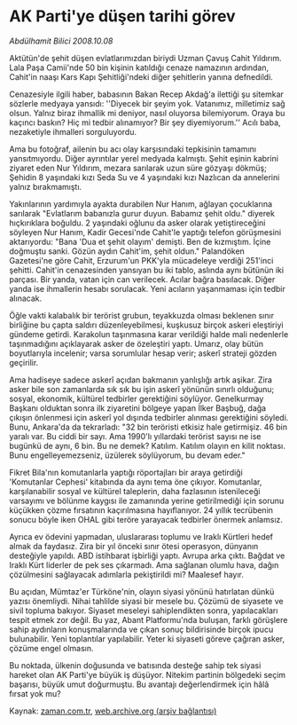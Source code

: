 # AK Parti'ye düşen tarihi görev

*Abdülhamit Bilici 2008.10.08*

<tr><td class="metin" colspan="2" style="padding-top: 20px; padding-left: 5px; padding-right: 10px;">Aktütün'de şehit düşen evlatlarımızdan biriydi Uzman Çavuş Cahit Yıldırım. Lala Paşa Camii'nde 50 bin kişinin katıldığı cenaze namazının ardından, Cahit'in naaşı Kars Kapı Şehitliği'ndeki diğer şehitlerin yanına defnedildi.</td></tr><tr><td class="metin" colspan="2" style="padding-top: 20px; padding-left: 5px; padding-right: 10px;"><p> Cenazesiyle ilgili haber, babasının Bakan Recep Akdağ'a ilettiği şu sitemkar sözlerle medyaya yansıdı: ''Diyecek bir şeyim yok. Vatanımız, milletimiz sağ olsun. Yalnız biraz ihmallik mi deniyor, nasıl oluyorsa bilemiyorum. Oraya bu kaçıncı baskın? Hiç mi tedbir alınamıyor? Bir şey diyemiyorum.'' Acılı baba, nezaketiyle ihmalleri sorguluyordu. 
<p> Ama bu fotoğraf, ailenin bu acı olay karşısındaki tepkisinin tamamını yansıtmıyordu. Diğer ayrıntılar yerel medyada kalmıştı. Şehit eşinin kabrini ziyaret eden Nur Yıldırım, mezara sarılarak uzun süre gözyaşı dökmüş; Şehidin 8 yaşındaki kızı Seda Su ve 4 yaşındaki kızı Nazlıcan da annelerini yalnız bırakmamıştı. 
<p> Yakınlarının yardımıyla ayakta durabilen Nur Hanım, ağlayan çocuklarına sarılarak "Evlatlarım babanızla gurur duyun. Babamız şehit oldu." diyerek hıçkırıklara boğuldu. 2 yaşındaki oğlunu da asker olarak yetiştireceğini söyleyen Nur Hanım, Kadir Gecesi'nde Cahit'le yaptığı telefon görüşmesini aktarıyordu: "Bana 'Dua et şehit olayım' demişti. Ben de kızmıştım. İçine doğmuştu sanki. Gözün aydın Cahit'im, şehit oldun." Palandöken Gazetesi'ne göre Cahit, Erzurum'un PKK'yla mücadeleye verdiği 251'inci şehitti. Cahit'in cenazesinden yansıyan bu iki tablo, aslında aynı bütünün iki parçası. Bir yanda, vatan için can verilecek. Acılar bağra basılacak. Diğer yanda ise ihmallerin hesabı sorulacak. Yeni acıların yaşanmaması için tedbir alınacak.
<p> Öğle vakti kalabalık bir terörist grubun, teyakkuzda olması beklenen sınır birliğine bu çapta saldırı düzenleyebilmesi, kuşkusuz birçok askeri eleştiriyi gündeme getirdi. Karakolun taşınmasına karar verildiği halde mali nedenlerle taşınmadığını açıklayarak asker de özeleştiri yaptı. Umarız, olay bütün boyutlarıyla incelenir; varsa sorumlular hesap verir; askerî strateji gözden geçirilir. 
<p> Ama hadiseye sadece askerî açıdan bakmanın yanlışlığı artık aşikar. Zira asker bile son zamanlarda sık sık bu işin askerî yönünün sınırlı olduğunu; sosyal, ekonomik, kültürel tedbirler gerektiğini söylüyor. Genelkurmay Başkanı olduktan sonra ilk ziyaretini bölgeye yapan İlker Başbuğ, dağa çıkışın önlenmesi için askerî yol dışında tedbirler alınması gerektiğini söyledi. Bunu, Ankara'da da tekrarladı: "32 bin teröristi etkisiz hale getirmişiz. 46 bin yaralı var. Bu ciddi bir sayı. Ama 1990'lı yıllardaki terörist sayısı ne ise bugünkü de aynı, 6 bin. Bu ne demek? Katılım. Katılım olayın en kilit noktası. Bunu engelleyemezseniz, üzülerek söylüyorum, bu devam eder."
<p> Fikret Bila'nın komutanlarla yaptığı röportajları bir araya getirdiği 'Komutanlar Cephesi' kitabında da aynı tema öne çıkıyor. Komutanlar, karşılanabilir sosyal ve kültürel taleplerin, daha fazlasının istenileceği varsayımı ve bölünme kaygısı ile zamanında yerine getirilmediği için sorunu küçükken çözme fırsatının kaçırılmasına hayıflanıyor. 24 yıllık tecrübenin sonucu böyle iken OHAL gibi teröre yarayacak tedbirler önermek anlamsız. 
<p> Ayrıca ev ödevini yapmadan, uluslararası toplumu ve Iraklı Kürtleri hedef almak da faydasız. Zira bir yıl önceki sınır ötesi operasyon, dünyanın desteğiyle yapıldı. ABD istihbarat işbirliği yaptı. Avrupa arka çıktı. Bağdat ve Iraklı Kürt liderler de pek ses çıkarmadı. Ama sağlanan olumlu hava, dağın çözülmesini sağlayacak adımlarla pekiştirildi mi? Maalesef hayır. 
<p> Bu açıdan, Mümtaz'er Türköne'nin, olayın siyasi yönünü hatırlatan dünkü yazısı önemliydi. Nihai tahlilde siyasi bir mesele bu. Çözümü de siyasete ve sivil topluma bakıyor. Siyaset meseleyi sahiplendikten sonra, yapılacakları tespit etmek zor değil. Bu yaz, Abant Platformu'nda buluşan, farklı görüşlere sahip aydınların konuşmalarında ve çıkan sonuç bildirisinde birçok ipucu bulunabilir. Yeni toplantılar yapılabilir. Yeter ki siyaseti göreve çağıran asker, çözüme engel olmasın. 
<p> Bu noktada, ülkenin doğusunda ve batısında desteğe sahip tek siyasi hareket olan AK Parti'ye büyük iş düşüyor. Nitekim partinin bölgedeki seçim başarısı, büyük umut doğurmuştu. Bu avantajı değerlendirmek için hâlâ fırsat yok mu? <br/></p></p></p></p></p></p></p></p></p></td></tr>

Kaynak: [zaman.com.tr](http://zaman.com.tr/yazar.do?yazino=746772), [web.archive.org (arşiv bağlantısı)](http://web.archive.org/web/20081019012816/http://www.zaman.com.tr:80/yazar.do?yazino=746772)
